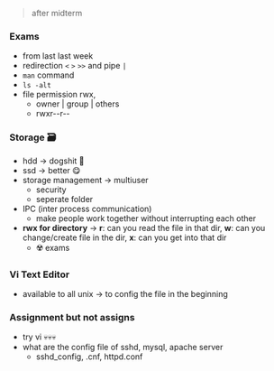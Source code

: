 > after midterm

### Exams
- from last last week
- redirection `<` `>` `>>` and pipe `|`
- `man` command
- `ls -alt`
- file permission rwx,
	- owner | group | others
	- rwxr--r--

### Storage 🗃
- hdd -> dogshit 💩
- ssd -> better 😋
- storage management -> multiuser
	- security
	- seperate folder
- IPC (inter process communication)
	- make people work together without interrupting each other
- **rwx for directory** -> **r**: can you read the file in that dir, **w**: can you change/create file in the dir, **x**: can you get into that dir
	- ☢️ exams

### Vi Text  Editor
- available to all unix -> to config the file in the beginning

### Assignment but not assigns
- try vi 💀💀💀
- what are the config file of sshd, mysql, apache server
	- sshd_config, .cnf, httpd.conf